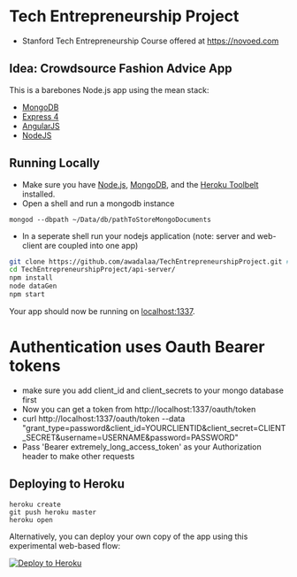 # Tech Entrepreneurship Project 
* Stanford Tech Entrepreneurship Course offered at https://novoed.com

## Idea: Crowdsource Fashion Advice App 

This is a barebones Node.js app using the mean stack:
* [MongoDB](http://www.mongodb.org/)
* [Express 4](http://expressjs.com/)
* [AngularJS](https://angularjs.org/)
* [NodeJS](http://nodejs.org/)

## Running Locally

* Make sure you have [Node.js](http://nodejs.org/), [MongoDB](http://www.mongodb.org/), and the [Heroku Toolbelt](https://toolbelt.heroku.com/) installed.
* Open a shell and run a mongodb instance
```
mongod --dbpath ~/Data/db/pathToStoreMongoDocuments
```
* In a seperate shell run your nodejs application (note: server and web-client are coupled into one app)
```sh
git clone https://github.com/awadalaa/TechEntrepreneurshipProject.git # or clone your own fork
cd TechEntrepreneurshipProject/api-server/
npm install
node dataGen
npm start
```

Your app should now be running on [localhost:1337](http://localhost:1337/).

# Authentication uses Oauth Bearer tokens
* make sure you add client_id and client_secrets to your mongo database first 
* Now you can get a token from http://localhost:1337/oauth/token
* curl http://localhost:1337/oauth/token --data "grant_type=password&client_id=YOURCLIENTID&client_secret=CLIENT_SECRET&username=USERNAME&password=PASSWORD"
* Pass 'Bearer extremely_long_access_token' as your Authorization header to make other requests



## Deploying to Heroku

```
heroku create
git push heroku master
heroku open
```

Alternatively, you can deploy your own copy of the app using this experimental
web-based flow:

[![Deploy to Heroku](https://www.herokucdn.com/deploy/button.png)](https://heroku.com/deploy)
